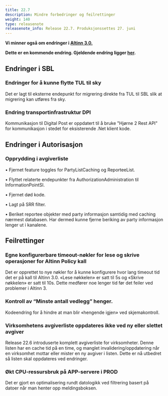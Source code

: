 ```yaml
---
title: 22.7
description: Mindre forbedringer og feilrettinger
weight: 140
type: releasenote
releasenote_info: Release 22.7. Produksjonssettes 27. juni
---
```


**Vi minner også om endringer i [Altinn 3.0.](https://github.com/Altinn/altinn-studio/releases)**

**Dette er en kommende endring. Gjeldende endring ligger [her](../22-6).**

## Endringer i SBL

### Endringer for å kunne flytte TUL til sky

Det er lagt til eksterne endepunkt for migrering direkte fra TUL til SBL slik at migrering kan utføres fra sky. 

### Endring transportinfrastruktur DPI

Kommunikasjon til Digital Post er oppdatert til å bruke "Hjørne 2 Rest API" for kommunikasjon i stedet for eksisterende .Net klient kode. 

## Endringer i Autorisasjon

### Opprydding i avgiverliste

•	Fjernet feature toggles for PartyListCaching og ReporteeList.

•	Flyttet relaterte endepunkter fra AuthorizationAdministration til InformationPointSI.

•	Fjernet død kode.

•	Lagt på SRR filter.

•	Beriket reportee objekter med party informasjon samtidig med caching nærmest databasen. Har dermed kunne fjerne beriking av party informasjon lenger ut i kanalene.

## Feilrettinger

### Egne konfigurerbare timeout-nøkler for lese og skrive operasjoner for Altinn Policy kall

Det er opprettet to nye nøkler for å kunne konfigurere hvor lang timeout tid det er på kall til Altinn 3.0. 
«Lese nøkkelen» er satt til 5s og «Skrive nøkkelen» er satt til 10s. 
Dette medfører noe lenger tid før det feiler ved problemer i Altinn 3.

### Kontroll av “Minste antall vedlegg” henger.

Kodeendring for å hindre at man blir «hengende igjen» ved skjemakontroll.

### Virksomhetens avgiverliste oppdateres ikke ved ny eller slettet avgiver

Release 22.6 introduserte komplett avgiverliste for virksomheter. 
Denne listen har en cache tid på en time, og manglet invalidering/oppdatering når en virksomhet mottar eller mister en ny avgiver i listen. 
Dette er nå utbedret så listen skal oppdateres ved endringer.

### Økt CPU-ressursbruk på APP-servere i PROD 

Det er gjort en optimalisering rundt datologikk ved filtrering basert på datoer når man henter opp meldingsboksen.
